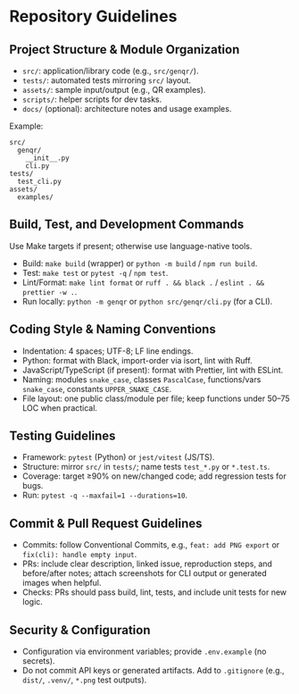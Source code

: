 # Repository Guidelines

## Project Structure & Module Organization
- `src/`: application/library code (e.g., `src/genqr/`).
- `tests/`: automated tests mirroring `src/` layout.
- `assets/`: sample input/output (e.g., QR examples).
- `scripts/`: helper scripts for dev tasks.
- `docs/` (optional): architecture notes and usage examples.

Example:
```
src/
  genqr/
    __init__.py
    cli.py
tests/
  test_cli.py
assets/
  examples/
```

## Build, Test, and Development Commands
Use Make targets if present; otherwise use language-native tools.
- Build: `make build` (wrapper) or `python -m build` / `npm run build`.
- Test: `make test` or `pytest -q` / `npm test`.
- Lint/Format: `make lint format` or `ruff . && black .` / `eslint . && prettier -w .`.
- Run locally: `python -m genqr` or `python src/genqr/cli.py` (for a CLI).

## Coding Style & Naming Conventions
- Indentation: 4 spaces; UTF-8; LF line endings.
- Python: format with Black, import-order via isort, lint with Ruff.
- JavaScript/TypeScript (if present): format with Prettier, lint with ESLint.
- Naming: modules `snake_case`, classes `PascalCase`, functions/vars `snake_case`, constants `UPPER_SNAKE_CASE`.
- File layout: one public class/module per file; keep functions under 50–75 LOC when practical.

## Testing Guidelines
- Framework: `pytest` (Python) or `jest/vitest` (JS/TS).
- Structure: mirror `src/` in `tests/`; name tests `test_*.py` or `*.test.ts`.
- Coverage: target ≥90% on new/changed code; add regression tests for bugs.
- Run: `pytest -q --maxfail=1 --durations=10`.

## Commit & Pull Request Guidelines
- Commits: follow Conventional Commits, e.g., `feat: add PNG export` or `fix(cli): handle empty input`.
- PRs: include clear description, linked issue, reproduction steps, and before/after notes; attach screenshots for CLI output or generated images when helpful.
- Checks: PRs should pass build, lint, tests, and include unit tests for new logic.

## Security & Configuration
- Configuration via environment variables; provide `.env.example` (no secrets).
- Do not commit API keys or generated artifacts. Add to `.gitignore` (e.g., `dist/`, `.venv/`, `*.png` test outputs).
